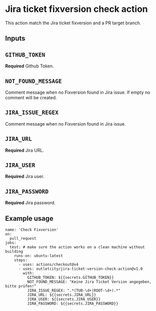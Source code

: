 # Jira ticket fixversion check action

This action match the Jira ticket fixversion and a PR target branch.

## Inputs
## `GITHUB_TOKEN`
**Required** Github Token.

## `NOT_FOUND_MESSAGE`
Comment message when no Fixversion found in Jira issue. If empty no comment will be created.

## `JIRA_ISSUE_REGEX`
Comment message when no Fixversion found in Jira issue.

## `JIRA_URL`
**Required** Jira URL.

## `JIRA_USER`
**Required** Jira user.

## `JIRA_PASSWORD`
**Required** Jira password.


## Example usage
```
name: 'Check Fixversion'
on:
  pull_request
jobs:
  test: # make sure the action works on a clean machine without building
    runs-on: ubuntu-latest
    steps:
      - uses: actions/checkout@v4
      - uses: outletcity/jira-ticket-version-check-action@v1.0
        with:
          GITHUB_TOKEN: ${{secrets.GITHUB_TOKEN}}
          NOT_FOUND_MESSAGE: "Keine Jira Ticket Version angegeben, bitte prüfen!"
          JIRA_ISSUE_REGEX: ".*(TUB-\d+|ROOT-\d+).*"
          JIRA_URL: ${{secrets.JIRA_URL}}
          JIRA_USER: ${{secrets.JIRA_USER}}
          JIRA_PASSWORD: ${{secrets.JIRA_PASSWORD}}
```
